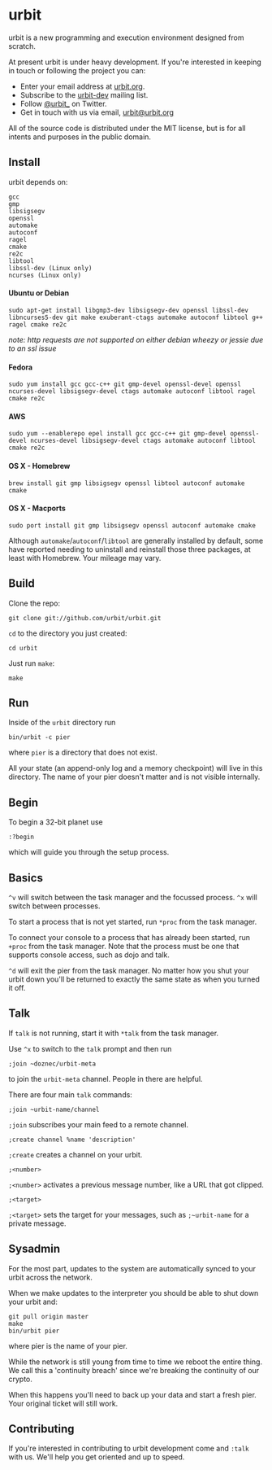 urbit
=====

urbit is a new programming and execution environment designed from
scratch.

At present urbit is under heavy development. If you're interested in
keeping in touch or following the project you can:

-   Enter your email address at [urbit.org](http://urbit.org).
-   Subscribe to the
    [urbit-dev](https://groups.google.com/forum/#!forum/urbit-dev)
    mailing list.
-   Follow [@urbit_](https://twitter.com/urbit\_) on Twitter.
-   Get in touch with us via email, <urbit@urbit.org>

All of the source code is distributed under the MIT license, but is for
all intents and purposes in the public domain.

Install
-------

urbit depends on:

    gcc
    gmp
    libsigsegv
    openssl
    automake
    autoconf
    ragel
    cmake
    re2c
    libtool
    libssl-dev (Linux only)
    ncurses (Linux only)

#### Ubuntu or Debian

    sudo apt-get install libgmp3-dev libsigsegv-dev openssl libssl-dev libncurses5-dev git make exuberant-ctags automake autoconf libtool g++ ragel cmake re2c

*note: http requests are not supported on either debian wheezy or jessie due to an ssl issue*
#### Fedora

    sudo yum install gcc gcc-c++ git gmp-devel openssl-devel openssl ncurses-devel libsigsegv-devel ctags automake autoconf libtool ragel cmake re2c

#### AWS

    sudo yum --enablerepo epel install gcc gcc-c++ git gmp-devel openssl-devel ncurses-devel libsigsegv-devel ctags automake autoconf libtool cmake re2c

#### OS X - Homebrew

    brew install git gmp libsigsegv openssl libtool autoconf automake cmake

#### OS X - Macports

    sudo port install git gmp libsigsegv openssl autoconf automake cmake

Although `automake`/`autoconf`/`libtool` are generally installed by
default, some have reported needing to uninstall and reinstall those
three packages, at least with Homebrew. Your mileage may vary.

Build
-----

Clone the repo:

    git clone git://github.com/urbit/urbit.git

`cd` to the directory you just created:

    cd urbit

Just run `make`:

    make

Run
---

Inside of the `urbit` directory run

    bin/urbit -c pier

where `pier` is a directory that does not exist.

All your state (an append-only log and a memory checkpoint) will live in
this directory. The name of your pier doesn't matter and is not visible
internally.

Begin
-----

To begin a 32-bit planet use

    :?begin

which will guide you through the setup process.

Basics
------

`^v` will switch between the task manager and the focussed process. `^x`
will switch between processes.

To start a process that is not yet started, run `*proc` from the task
manager.

To connect your console to a process that has already been started, run `+proc`
from the task manager. Note that the process must be one that supports console
access, such as dojo and talk.

`^d` will exit the pier from the task manager. No matter how you shut
your urbit down you'll be returned to exactly the same state as when you
turned it off.

Talk
----

If `talk` is not running, start it with `*talk` from the task manager.

Use `^x` to switch to the `talk` prompt and then run

    ;join ~doznec/urbit-meta

to join the `urbit-meta` channel. People in there are helpful.

There are four main `talk` commands:

    ;join ~urbit-name/channel

`;join` subscribes your main feed to a remote channel.

    ;create channel %name 'description'

`;create` creates a channel on your urbit.

    ;<number>

`;<number>` activates a previous message number, like a URL that got
clipped.

    ;<target>

`;<target>` sets the target for your messages, such as `;~urbit-name`
for a private message.

Sysadmin
--------

For the most part, updates to the system are automatically synced to
your urbit across the network.

When we make updates to the interpreter you should be able to shut down
your urbit and:

    git pull origin master
    make
    bin/urbit pier

where pier is the name of your pier.

While the network is still young from time to time we reboot the entire
thing. We call this a 'continuity breach' since we're breaking the
continuity of our crypto.

When this happens you'll need to back up your data and start a fresh
pier. Your original ticket will still work.

Contributing
------------

If you're interested in contributing to urbit development come and
`:talk` with us. We'll help you get oriented and up to speed.
